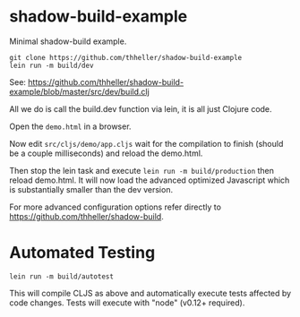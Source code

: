 shadow-build-example
====================

Minimal shadow-build example.


```
git clone https://github.com/thheller/shadow-build-example
lein run -m build/dev
```

See: https://github.com/thheller/shadow-build-example/blob/master/src/dev/build.clj

All we do is call the build.dev function via lein, it is all just Clojure code.

Open the ```demo.html``` in a browser.

Now edit ```src/cljs/demo/app.cljs``` wait for the compilation to finish (should be a couple milliseconds) and reload the demo.html.

Then stop the lein task and execute ```lein run -m build/production``` then reload demo.html. It will now load the advanced optimized Javascript which is substantially smaller than the dev version.

For more advanced configuration options refer directly to https://github.com/thheller/shadow-build.


Automated Testing
=====================

```
lein run -m build/autotest
```

This will compile CLJS as above and automatically execute tests affected by code changes. Tests will execute with "node" (v0.12+ required).
